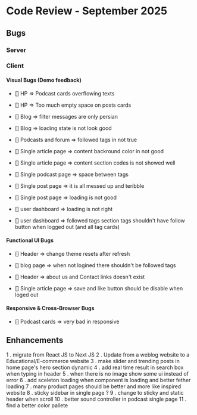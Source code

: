 # Code Review - September 2025

## Bugs

### Server

### Client

#### Visual Bugs (Demo feedback)

- [] HP => Podcast cards overflowing texts
- [] HP => Too much empty space on posts cards

- [] Blog => filter messages are only persian
- [] Blog => loading state is not look good

- [] Podcasts and forum => followed tags in not true

- [] Single article page => content backround color in not good
- [] Single article page => content section codes is not showed well

- [] Single podcast page => space between tags

- [] Single post page => it is all messed up and teribble
- [] Single post page => loading is not good

- [] user dashboard => loading is not right
- [] user dashboard => followed tags section tags shouldn't have follow button when logged out (and all tag cards)








#### Functional UI Bugs

- [] Header => change theme resets after refresh
- [] blog page => when not logined there shouldn't be followed tags
- [] Header => about us and Contact links doesn't exist

- [] Single article page => save and like button should be disable when loged out

#### Responsive & Cross-Browser Bugs

- [] Podcast cards => very bad in responsive


## Enhancements

1 . migrate from React JS to Next JS
2 . Update from a weblog website to a Educational/E-commerce website
3 . make slider and trending posts in home page's hero section dynamic
4 . add real time result in search box when typing in header
5 . when there is no image show some ui instead of error
6 . add sceleton loading when component is loading and better fether loading
7 . many product pages should be better and more like inspired website
8 . sticky sidebar in single page ?
9 . change to sticky and static header when scroll
10 . better sound controller in podcast single page
11 . find a better color pallete
